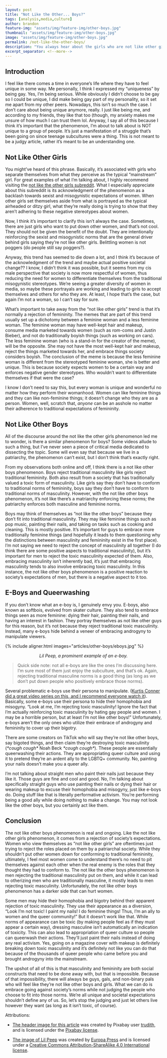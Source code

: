```yaml
---
layout: post
title: "Not Like the Other... Boys?"
tags: [analysis,media,culture]
author: brandon
feature-img: "assets/img/feature-img/other-boys.jpg"
thumbnail: "assets/img/feature-img/other-boys.jpg"
image: "assets/img/feature-img/other-boys.jpg"
permalink: /not-like-the-other-boys/
description: "You always hear about the girls who are not like other girls, but what about the boys who are not like other boys?"
excerpt_separator: <!--more-->
---
```


## Introduction

I feel like there comes a time in everyone’s life where they have to feel unique in some way. Me personally, I think I expressed my “uniqueness” by being gay. Yes, I’m being serious. While obviously I didn’t choose to be gay so I could be unique, I did make being gay part of my personality, so it set me apart from my other peers. Nowadays, this isn’t so much the case. I don’t care about being unique anymore, really. I just like being me, and according to my friends, they like that too (though, my anxiety makes me unsure of how much I can trust them lol. Anyway, I say all of this because I think it’s important that the phenomenon, I’m about to talk about is NOT unique to a group of people. It’s just a manifestation of a struggle that’s been going on since teenage subcultures were a thing. This is not meant to be a judgy article, rather it’s meant to be an understanding one.
<!--more-->
## Not Like Other Girls

You might’ve heard of this phrase. Basically, it’s associated with girls who separate themselves from what they perceive as the typical “mainstream” girl. For great examples of what I’m talking about, I highly recommend visiting the [not like the other girls subreddit](https://www.reddit.com/r/notliketheothergirls). What I especially appreciate about this subreddit is its acknowledgment of the phenomenon as a backlash towards sexist and misogynistic expectations of women. When other girls set themselves aside from what is portrayed as the typical airheaded or ditzy girl, what they’re really doing is trying to show that they aren’t adhering to these negative stereotypes about women.

Now, I think it’s important to clarify this isn’t always the case. Sometimes, there are just girls who want to put down other women, and that’s not cool. They should not be given the benefit of the doubt. They are intentionally reinforcing the sexist and misogynistic norms that are the general driver behind girls saying they’re not like other girls. Belittling women is not poggers (do people still say poggers?).

Anyway, this trend has seemed to die down a lot, and I think it’s because of the acknowledgment of the trend and maybe actual positive societal change?? I know, I didn’t think it was possible, but it seems from my cis male perspective that society is now more respectful of women, thus reducing the need for women to differentiate themselves from the traditional misogynistic stereotypes. We’re seeing a greater diversity of women in media, so maybe these portrayals are working and leading to girls to accept themselves and others for who they are. At least, I hope that’s the case, but again I’m not a woman, so I can’t say for sure.

What’s important to take away from the “not like other girls” trend is that it’s normally a rejection of femininity. The memes that are part of this trend usually set up a dichotomy between a feminine woman and a less feminine woman. The feminine woman may have well-kept hair and makeup, consume media marketed towards women (such as rom-coms and Justin Bieber), and not do traditionally boyish things (such as working on cars). The less feminine woman (who is a stand-in for the creator of the meme), will be the opposite. She may not have the most well-kept hair and makeup, reject the things marketed towards her, and embrace things society considers boyish. The conclusion of the meme is because the less feminine woman is different from the stereotyped feminine woman, she is better and unique. This is because society expects women to be a certain way and enforces negative gender stereotypes. Who wouldn’t want to differentiate themselves if that were the case?

I know I don’t need to say this, but every woman is unique and wonderful no matter how they perform their womanhood. Women can like feminine things and they can like non-feminine things; it doesn’t change who they are as a person. Women, well, scratch that, _anyone_ can be an asshole no matter their adherence to traditional expectations of femininity.

## Not Like Other Boys

All of the discourse around the not like the other girls phenomenon led me to wonder, is there a similar phenomenon for boys? Some videos allude to such a thing, but I’ve never seen a piece of critical media dedicated to dissecting the topic. Some will even say that because we live in a patriarchy, the phenomenon can’t exist, but I don’t think that’s exactly right.

From my observations both online and off, I think there is a not like other boys phenomenon. Boys reject traditional masculinity like girls reject traditional femininity. Both also result from a society that has traditionally valued a toxic form of masculinity. Like girls say they don’t have to conform to traditional norms of femininity, boys say they don’t have to conform to traditional norms of masculinity. However, with the not like other boys phenomenon, it’s not like there’s a matriarchy enforcing these norms; the patriarchy enforces both masculine and feminine norms.

Boys may think of themselves as “not like the other boys” because they don’t fit into traditional masculinity. They may like feminine things such as pop music, painting their nails, and taking on tasks such as cooking and cleaning. This is mostly positive. It’s important for guys to embrace more traditionally feminine things (and hopefully it leads to them questioning why the distinctions between masculinity and femininity exist in the first place). I’m not saying we need to reject the concept of masculinity all together (I do think there are some positive aspects to traditional masculinity), but it’s important for men to reject the toxic masculinity expected of them. Also, embracing masculinity isn’t inherently bad, it’s just that embracing masculinity tends to also involve embracing toxic masculinity. In this instance, the not like other boys phenomenon is a positive reaction to society’s expectations of men, but there is a negative aspect to it too.

## E-Boys and Queerwashing

If you don’t know what an e-boy is, I genuinely envy you. E-boys, also known as softbois, evolved from skater culture. They also tend to embrace things seen as more feminine: dying their hair, painting their nails, and having an interest in fashion. They portray themselves as not like other guys for this reason, but it’s not because they reject traditional toxic masculinity. Instead, many e-boys hide behind a veneer of embracing androgyny to manipulate viewers.

{% include aligner.html images="articles/other-boys/eboys.jpg" %}

<p style="text-align:center"><em>Lil Peep, a prominent example of an e-boy.</em></p>

> Quick side note: not all e-boys are like the ones I’m discussing here. I’m sure most of them just enjoy the subculture, and that’s ok. Again, rejecting traditional masculine norms is a good thing (as long as we don’t put down people who positively embrace those norms).

Several problematic e-boys use their persona to manipulate. &#40;[Kurtis Conner did a great video series on this, and I recommend everyone watch it](https://www.youtube.com/watch?v=AdkQeUo5bWY)&#41;. Basically, some e-boys use their persona to hide their homophobia and misogyny. “Look at me, I’m rejecting toxic masculinity! Ignore the fact that I’m actually reinforcing toxic masculinity by hating gay people and women. I may be a horrible person, but at least I’m not like other boys!” Unfortunately, e-boys aren’t the only ones who utilize their embrace of androgyny and femininity to cover up their bigotry.

There are some creators on TikTok who will say they’re not like other boys, say bigoted things, and then claim they’re destroying toxic masculinity (*&#42;cough cough&#42;* Noah Beck *&#42;cough cough&#42;*). These people are essentially queerwashing their actions. They are appropriating queer culture and using it to pretend they’re an ardent ally to the LGBTQ+ community. No, painting your nails doesn’t make you a queer ally.

I’m not talking about straight men who paint their nails just because they like it. Those guys are fine and cool and good. No, I’m talking about specifically straight guys who use painting their nails or dying their hair or wearing makeup to excuse their homophobia and misogyny, just like e-boys do. Doing stuff like that is literally performative activism. You’re performing being a good ally while doing nothing to make a change. You may not look like the other boys, but you certainly act like them.

## Conclusion

The not like other boys phenomenon is real and ongoing. Like the not like other girls phenomenon, it comes from a rejection of society’s expectations. Women who view themselves as “not like other girls” are oftentimes just trying to reject the roles placed on them by a patriarchal society. While they shouldn’t put other women down for conforming to traditional femininity, ultimately, I feel most women come to understand there’s no need to pit themselves against each other when the real enemy is the roles that they thought they had to conform to. The not like the other boys phenomenon is men rejecting the traditional masculinity put on them, and while it can lead to otherizing men who are traditionally masculine, it mostly leads to men rejecting toxic masculinity. Unfortunately, the not like other boys phenomenon has a darker side that can hurt women.

Some men may hide their homophobia and bigotry behind their apparent rejection of toxic masculinity. They use their appearance as a diversion, “Look I’m not toxic! I paint my nails! I do feminine things! Thus, I’m an ally to women and the queer community!” But it doesn’t work like that. While norms of appearance can be toxic (by making people feel as if they must appear a certain way), dressing masculine isn’t automatically an indication of toxicity. This can also lead to appropriation of queer culture so people can queerwash their actions. They’ll just paint their nails instead of doing any real activism. Yes, going on a magazine cover with makeup is definitely breaking down toxic masculinity and it’s definitely not like you can do that because of the thousands of queer people who came before you and brought androgyny into the mainstream.

The upshot of all of this is that masculinity and femininity are both social constructs that need to be done away with, but that is impossible. Because of that impossibility, there will always be guys, gals, and non-binary pals who will feel like they’re not like other boys and girls. What we can do is embrace going against society’s norms while not judging the people who choose to fit into those norms. We’re all unique and societal expectations shouldn’t define any of us. So, let’s stop the judging and just let others live however they want (as long as it isn’t toxic, of course).

Attributions:

* [The header image for this article](https://pixabay.com/illustrations/floral-pattern-background-1814372/) was created by Pixabay user [trudith](https://pixabay.com/users/trudith-3117193/), and is licensed under the [Pixabay license](https://pixabay.com/service/license/).

* [The image of Lil Peep](https://commons.wikimedia.org/wiki/File:Lilpeep21.jpg) was created by [Europa Press](https://www.europapress.es) and is licensed under a [Creative Commons Attribution-ShareAlike 4.0 International license](https://creativecommons.org/licenses/by-sa/4.0/deed.en).
